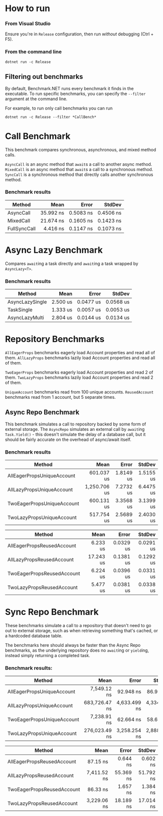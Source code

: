 ﻿# How to run

### From Visual Studio
Ensure you're in `Release` configuration, then run *without* debugging (Ctrl + F5).

### From the command line
```
dotnet run -c Release
```

## Filtering out benchmarks
By default, Benchmark.NET runs every benchmark it finds in the executable. To run
specific benchmarks, you can specify the `--filter` argument at the command line.

For example, to run only call benchmarks you can run

```
dotnet run -c Release --filter *CallBench*
```

# Call Benchmark
This benchmark compares synchronous, asynchronous, and mixed method calls.

`AsyncCall` is an async method that `await`s a call to another async method.
`MixedCall` is an async method that `await`s a call to a synchronous method.
`SyncCall` is a synchronous method that directly calls another synchronous method.

### Benchmark results

|       Method |      Mean |     Error |    StdDev |
|------------- |----------:|----------:|----------:|
|    AsyncCall | 35.992 ns | 0.5083 ns | 0.4506 ns |
|    MixedCall | 21.674 ns | 0.1605 ns | 0.1423 ns |
| FullSyncCall |  4.416 ns | 0.1147 ns | 0.1073 ns |

# Async Lazy Benchmark

Compares `await`ing a task directly and `await`ing a task wrapped by `AsyncLazy<T>`.

### Benchmark results

|          Method |     Mean |     Error |    StdDev |
|---------------- |---------:|----------:|----------:|
| AsyncLazySingle | 2.500 us | 0.0477 us | 0.0568 us |
|      TaskSingle | 1.333 us | 0.0057 us | 0.0053 us |
|  AsyncLazyMulti | 2.804 us | 0.0144 us | 0.0134 us |

# Repository Benchmarks

`AllEagerProps` benchmarks eagerly load Account properties and read all of them.
`AllLazyProps` benchmarks lazily load Account properties and read all of them.

`TwoEagerProps` benchmarks eagerly load Account properties and read 2 of them.
`TwoLazyProps` benchmarks lazily load Account properties and read 2 of them.

`UniqueAccount` benchmarks read from 100 unique accounts.
`ReusedAccount` benchmarks read from 1 account, but 5 separate times.

## Async Repo Benchmark
This benchmark simulates a call to repository backed by some form of external storage.
The `AsyncRepo` simulates an external call by `await`ing `Task.Yield()` - this doesn't
simulate the delay of a database call, but it should be fairly accurate on the overhead
of async/await itself.

### Benchmark results

|                     Method |         Mean |     Error |    StdDev |
|--------------------------- |-------------:|----------:|----------:|
| AllEagerPropsUniqueAccount |   601.037 us | 1.8149 us | 1.5155 us |
|  AllLazyPropsUniqueAccount | 1,250.706 us | 7.2732 us | 6.4475 us |
| TwoEagerPropsUniqueAccount |   600.131 us | 3.3568 us | 3.1399 us |
|  TwoLazyPropsUniqueAccount |   517.754 us | 2.5689 us | 2.4030 us |

|                     Method |         Mean |     Error |    StdDev |
|--------------------------- |-------------:|----------:|----------:|
| AllEagerPropsReusedAccount |     6.233 us | 0.0329 us | 0.0291 us |
|  AllLazyPropsReusedAccount |    17.243 us | 0.1381 us | 0.1292 us |
| TwoEagerPropsReusedAccount |     6.224 us | 0.0396 us | 0.0331 us |
|  TwoLazyPropsReusedAccount |     5.477 us | 0.0381 us | 0.0338 us |

# Sync Repo Benchmark
These benchmarks simulate a call to a repository that doesn't need to go out to external
storage, such as when retrieving something that's cached, or a hardcoded database table.

The benchmarks here should always be faster than the Async Repo benchmarks, as the
underlying repository does no `await`ing or `yield`ing, instead simply returning a
completed task.

### Benchmark results:

|                     Method |          Mean |        Error |       StdDev |
|--------------------------- |--------------:|-------------:|-------------:|
| AllEagerPropsUniqueAccount |   7,549.12 ns |    92.948 ns |    86.944 ns |
|  AllLazyPropsUniqueAccount | 683,726.47 ns | 4,633.499 ns | 4,334.178 ns |
| TwoEagerPropsUniqueAccount |   7,238.91 ns |    62.664 ns |    58.616 ns |
|  TwoLazyPropsUniqueAccount | 276,023.49 ns | 3,258.254 ns | 2,888.357 ns |

|                     Method |          Mean |        Error |       StdDev |
|--------------------------- |--------------:|-------------:|-------------:|
| AllEagerPropsReusedAccount |      87.15 ns |     0.644 ns |     0.602 ns |
|  AllLazyPropsReusedAccount |   7,411.52 ns |    55.369 ns |    51.792 ns |
| TwoEagerPropsReusedAccount |      86.33 ns |     1.657 ns |     1.384 ns |
|  TwoLazyPropsReusedAccount |   3,229.06 ns |    18.189 ns |    17.014 ns |
